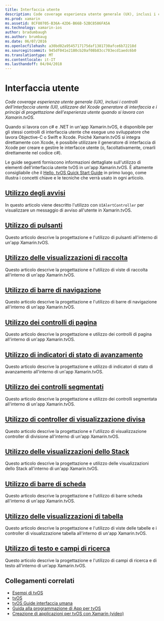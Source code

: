 ```yaml
---
title: Interfaccia utente
description: Code coverage esperienza utente generale (UX), inclusi i controlli dell'interfaccia utente (UI), utilizzare del Xcode generatore di interfaccia e i principi di progettazione dell'esperienza utente quando si lavora con Xamarin.tvOS.
ms.prod: xamarin
ms.assetid: 8CF80705-B36A-42D6-B66B-52BC8586FA5A
ms.technology: xamarin-ios
author: bradumbaugh
ms.author: brumbaug
ms.date: 06/07/2016
ms.openlocfilehash: a30bd02a9545717175daf1381730afce6b72218d
ms.sourcegitcommit: 945df041e2180cb20af08b83cc703ecd1aedc6b0
ms.translationtype: MT
ms.contentlocale: it-IT
ms.lasthandoff: 04/04/2018
---
```

# <a name="user-interface"></a>Interfaccia utente

_Code coverage esperienza utente generale (UX), inclusi i controlli dell'interfaccia utente (UI), utilizzare del Xcode generatore di interfaccia e i principi di progettazione dell'esperienza utente quando si lavora con Xamarin.tvOS._

Quando si lavora con c# e .NET in un'app Xamarin.tvOS, è disponibile per gli stessi controlli di interfaccia utente che esegue uno sviluppatore che lavora Objective-C o Swift e Xcode. Poiché Xamarin.tvOS si integra direttamente con Xcode, è possibile utilizzare il generatore di interfaccia di Xcode per creare e gestire le interfacce utente (o, facoltativamente, crearli direttamente nel codice c#).

Le guide seguenti forniscono informazioni dettagliate sull'utilizzo di elementi dell'interfaccia utente tvOS in un'app Xamarin.tvOS. È altamente consigliabile che il [Hello, tvOS Quick Start Guide](~/ios/tvos/get-started/hello-tvos.md) in primo luogo, come illustra i concetti chiave e le tecniche che verrà usato in ogni articolo.

## <a name="working-with-alertsiostvosuser-interfacealertsmd"></a>[Utilizzo degli avvisi](~/ios/tvos/user-interface/alerts.md)

In questo articolo viene descritto l'utilizzo con `UIAlertController` per visualizzare un messaggio di avviso all'utente in Xamarin.tvOS.

## <a name="working-with-buttonsiostvosuser-interfacebuttonsmd"></a>[Utilizzo di pulsanti](~/ios/tvos/user-interface/buttons.md)

Questo articolo descrive la progettazione e l'utilizzo di pulsanti all'interno di un'app Xamarin.tvOS.

## <a name="working-with-collection-viewsiostvosuser-interfacecollection-viewsmd"></a>[Utilizzo delle visualizzazioni di raccolta](~/ios/tvos/user-interface/collection-views.md)

Questo articolo descrive la progettazione e l'utilizzo di viste di raccolta all'interno di un'app Xamarin.tvOS.

## <a name="working-with-navigation-barsiostvosuser-interfacenavigation-barsmd"></a>[Utilizzo di barre di navigazione](~/ios/tvos/user-interface/navigation-bars.md)

Questo articolo descrive la progettazione e l'utilizzo di barre di navigazione all'interno di un'app Xamarin.tvOS.

## <a name="working-with-page-controlsiostvosuser-interfacepage-controlsmd"></a>[Utilizzo dei controlli di pagina](~/ios/tvos/user-interface/page-controls.md)

Questo articolo descrive la progettazione e utilizzo dei controlli di pagina all'interno di un'app Xamarin.tvOS.

## <a name="working-with-progress-indicatorsiostvosuser-interfaceprogress-indicatorsmd"></a>[Utilizzo di indicatori di stato di avanzamento](~/ios/tvos/user-interface/progress-indicators.md)

Questo articolo descrive la progettazione e utilizzo di indicatori di stato di avanzamento all'interno di un'app Xamarin.tvOS.

## <a name="working-with-segmented-controlsiostvosuser-interfacesegmented-controlsmd"></a>[Utilizzo dei controlli segmentati](~/ios/tvos/user-interface/segmented-controls.md)

Questo articolo descrive la progettazione e utilizzo dei controlli segmentata all'interno di un'app Xamarin.tvOS.

## <a name="working-with-split-view-controllersiostvosuser-interfacesplit-viewsmd"></a>[Utilizzo di controller di visualizzazione divisa](~/ios/tvos/user-interface/split-views.md)

Questo articolo descrive la progettazione e l'utilizzo di visualizzazione controller di divisione all'interno di un'app Xamarin.tvOS.

## <a name="working-with-stack-viewsiostvosuser-interfacestacked-viewsmd"></a>[Utilizzo delle visualizzazioni dello Stack](~/ios/tvos/user-interface/stacked-views.md)

Questo articolo descrive la progettazione e utilizzo delle visualizzazioni dello Stack all'interno di un'app Xamarin.tvOS.

## <a name="working-with-tab-barsiostvosuser-interfacetab-barsmd"></a>[Utilizzo di barre di scheda](~/ios/tvos/user-interface/tab-bars.md)

Questo articolo descrive la progettazione e l'utilizzo di barre scheda all'interno di un'app Xamarin.tvOS.

## <a name="working-with-table-viewsiostvosuser-interfacetable-viewsmd"></a>[Utilizzo delle visualizzazioni di tabella](~/ios/tvos/user-interface/table-views.md)

Questo articolo descrive la progettazione e l'utilizzo di viste delle tabelle e i controller di visualizzazione tabella all'interno di un'app Xamarin.tvOS.

## <a name="working-with-text-and-search-fieldsiostvosuser-interfacetext-fields-and-searchmd"></a>[Utilizzo di testo e campi di ricerca](~/ios/tvos/user-interface/text-fields-and-search.md)

Questo articolo descrive la progettazione e l'utilizzo di campi di ricerca e di testo all'interno di un'app Xamarin.tvOS.



## <a name="related-links"></a>Collegamenti correlati

- [Esempi di tvOS](https://developer.xamarin.com/samples/tvos/all/)
- [tvOS](https://developer.apple.com/tvos/)
- [tvOS Guide interfaccia umana](https://developer.apple.com/tvos/human-interface-guidelines/)
- [Guida alla programmazione di App per tvOS](https://developer.apple.com/library/prerelease/tvos/documentation/General/Conceptual/AppleTV_PG/)
- [Creazione di applicazioni per tvOS con Xamarin (video)](https://university.xamarin.com/lightninglectures/tvos-with-xamarin)
